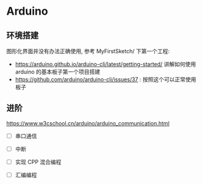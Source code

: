 # Arduino

## 环境搭建
图形化界面并没有办法正确使用, 参考 MyFirstSketch/ 下第一个工程:

- https://arduino.github.io/arduino-cli/latest/getting-started/ 讲解如何使用 arduino 的基本板子第一个项目搭建
- https://github.com/arduino/arduino-cli/issues/37 : 按照这个可以正常使用板子


## 进阶
https://www.w3cschool.cn/arduino/arduino_communication.html
- [ ] 串口通信
- [ ] 中断

- [ ] 实现 CPP 混合编程
- [ ] 汇编编程

